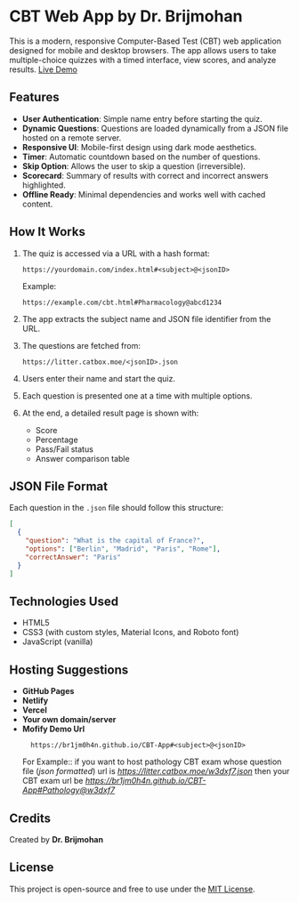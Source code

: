 # CBT Web App by Dr. Brijmohan

This is a modern, responsive Computer-Based Test (CBT) web application designed for mobile and desktop browsers. The app allows users to take multiple-choice quizzes with a timed interface, view scores, and analyze results. [Live Demo](https://br1jm0h4n.github.io/CBT-App#Pathology@wg1kee)

## Features

- **User Authentication**: Simple name entry before starting the quiz.
- **Dynamic Questions**: Questions are loaded dynamically from a JSON file hosted on a remote server.
- **Responsive UI**: Mobile-first design using dark mode aesthetics.
- **Timer**: Automatic countdown based on the number of questions.
- **Skip Option**: Allows the user to skip a question (irreversible).
- **Scorecard**: Summary of results with correct and incorrect answers highlighted.
- **Offline Ready**: Minimal dependencies and works well with cached content.

## How It Works

1. The quiz is accessed via a URL with a hash format: 
   ```
   https://yourdomain.com/index.html#<subject>@<jsonID>
   ```
   Example:
   ```
   https://example.com/cbt.html#Pharmacology@abcd1234
   ```

3. The app extracts the subject name and JSON file identifier from the URL.
4. The questions are fetched from:
   ```
   https://litter.catbox.moe/<jsonID>.json
   ```

5. Users enter their name and start the quiz.
6. Each question is presented one at a time with multiple options.
7. At the end, a detailed result page is shown with:
   - Score
   - Percentage
   - Pass/Fail status
   - Answer comparison table

## JSON File Format

Each question in the `.json` file should follow this structure:

```json
[
  {
    "question": "What is the capital of France?",
    "options": ["Berlin", "Madrid", "Paris", "Rome"],
    "correctAnswer": "Paris"
  }
]
```

## Technologies Used

- HTML5
- CSS3 (with custom styles, Material Icons, and Roboto font)
- JavaScript (vanilla)

## Hosting Suggestions

- **GitHub Pages**
- **Netlify**
- **Vercel**
- **Your own domain/server**
- **Mofify Demo Url**
  ```
    https://br1jm0h4n.github.io/CBT-App#<subject>@<jsonID>
  ```
     For Example:: if you want to host pathology CBT exam whose question file (*json formatted*) url is *https://litter.catbox.moe/w3dxf7.json* then your CBT exam url be *https://br1jm0h4n.github.io/CBT-App#Pathology@w3dxf7* 

## Credits

Created by **Dr. Brijmohan**

## License

This project is open-source and free to use under the [MIT License](LICENSE).
